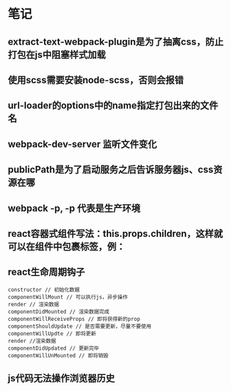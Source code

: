 # 笔记

## extract-text-webpack-plugin是为了抽离css，防止打包在js中阻塞样式加载

## 使用scss需要安装node-scss，否则会报错

## url-loader的options中的name指定打包出来的文件名

## webpack-dev-server 监听文件变化

## publicPath是为了启动服务之后告诉服务器js、css资源在哪

## webpack -p, -p 代表是生产环境

## react容器式组件写法：this.props.children，这样就可以在组件中包裹标签，例：<Title><span></span></Title>

## react生命周期钩子
```
constructor // 初始化数据
componentWillMount // 可以执行js，异步操作
render // 渲染数据
componentDidMounted // 渲染数据完成
componentWillReceiveProps // 即将获得新的prop
componentShouldUpdate // 是否需要更新，尽量不要使用
componentWillUpdte // 即将更新
render //渲染数据
componentDidUpdated // 更新完毕
componentWillUnMounted // 即将销毁
```

## js代码无法操作浏览器历史